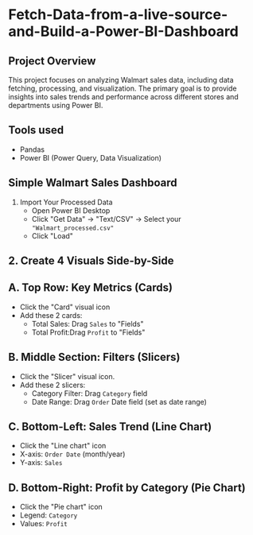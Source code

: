 # Fetch-Data-from-a-live-source-and-Build-a-Power-BI-Dashboard
## Project Overview
This project focuses on analyzing Walmart sales data, including data fetching, processing, and visualization. The primary goal is to provide insights into sales trends and performance across different stores and departments using Power BI.
## Tools used
- Pandas
- Power BI (Power Query, Data Visualization)
## Simple Walmart Sales Dashboard 
1. Import Your Processed Data
   - Open Power BI Desktop
   - Click "Get Data" → "Text/CSV" → Select your `"Walmart_processed.csv"`
   - Click "Load"
## 2. Create 4 Visuals Side-by-Side
   
## A. Top Row: Key Metrics (Cards)
   - Click the "Card" visual icon
   - Add these 2 cards:
       - Total Sales: Drag `Sales` to "Fields"
       - Total Profit:Drag `Profit` to "Fields"
## B. Middle Section: Filters (Slicers)
   - Click the "Slicer" visual icon.
   - Add these 2 slicers:
        - Category Filter: Drag `Category` field
        - Date Range: Drag `Order` Date field (set as date range)
## C. Bottom-Left: Sales Trend (Line Chart)
   - Click the "Line chart" icon
   - X-axis: `Order Date` (month/year)
   - Y-axis: `Sales`
## D. Bottom-Right: Profit by Category (Pie Chart)
   - Click the "Pie chart" icon
   - Legend: `Category`
   - Values: `Profit`
